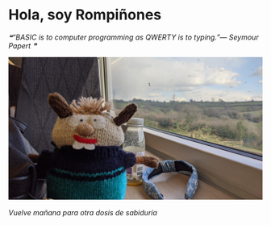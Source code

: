 # Hola, soy Rompiñones

<!--STARTS_HERE_QUOTE_README-->
<i>❝“BASIC is to computer programming as QWERTY is to typing.”— Seymour Papert   ❞</i>
<!--ENDS_HERE_QUOTE_README-->

<!--START_SECTION:update_image-->
![alt text](https://raw.githubusercontent.com/focaalvarez/rompinones/main/.github/images/IMG_20220331_162940.jpg?raw=true)
<!--END_SECTION:update_image-->

*Vuelve mañana para otra dosis de sabiduría*
